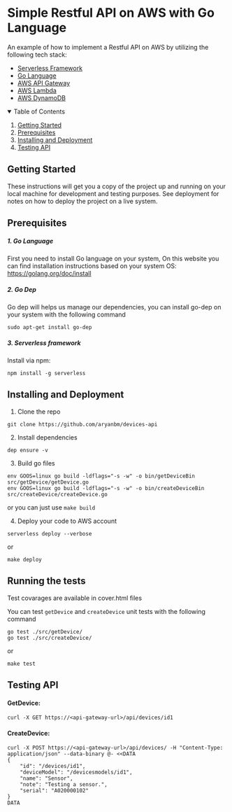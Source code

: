 # Simple Restful API on AWS with Go Language

An example of how to implement a Restful API on AWS by utilizing the following tech stack:
* [Serverless Framework](https://serverless.com)
* [Go Language](https://golang.org)
* [AWS API Gateway](https://aws.amazon.com/api-gateway/)
* [AWS Lambda](https://aws.amazon.com/lambda/)
* [AWS DynamoDB](https://aws.amazon.com/dynamodb/)

<!-- TABLE OF CONTENTS -->
<details open="open">
  <summary>Table of Contents</summary>
  <ol>
    <li><a href="#getting-started">Getting Started</a></li>
    <li><a href="#prerequisites">Prerequisites</a></li>
    <li><a href="#installing-and-deployment">Installing and Deployment</a></li>
    <li><a href="#testing-api">Testing API</a></li>
  </ol>
</details>

## Getting Started

These instructions will get you a copy of the project up and running on your local machine for development and testing purposes. See deployment for notes on how to deploy the project on a live system.

## Prerequisites

##### 1. Go Language
First you need to install Go language on your system,
On this website you can find installation instructions based on your system OS:
https://golang.org/doc/install

##### 2. Go Dep
Go dep will helps us manage our dependencies,
you can install go-dep on your system with the following command

```
sudo apt-get install go-dep
```
##### 3. Serverless framework
Install via npm:
```
npm install -g serverless
```

## Installing and Deployment

1. Clone the repo
```
git clone https://github.com/aryanbm/devices-api
```
2. Install dependencies
```
dep ensure -v
```
3. Build go files
```
env GOOS=linux go build -ldflags="-s -w" -o bin/getDeviceBin src/getDevice/getDevice.go
env GOOS=linux go build -ldflags="-s -w" -o bin/createDeviceBin src/createDevice/createDevice.go
```
or you can just use `make build`

4. Deploy your code to AWS account
```
serverless deploy --verbose
```
or
```
make deploy
```

## Running the tests
Test covarages are available in cover.html files

You can test `getDevice` and `createDevice` unit tests with the following command
```
go test ./src/getDevice/
go test ./src/createDevice/
```
or
```
make test
```

## Testing API

#### GetDevice:

```
curl -X GET https://<api-gateway-url>/api/devices/id1
```



#### CreateDevice:
```
curl -X POST https://<api-gateway-url>/api/devices/ -H "Content-Type: application/json" --data-binary @- <<DATA
{
    "id": "/devices/id1",
    "deviceModel": "/devicesmodels/id1",
    "name": "Sensor",
    "note": "Testing a sensor.",
    "serial": "A020000102"
}
DATA
```